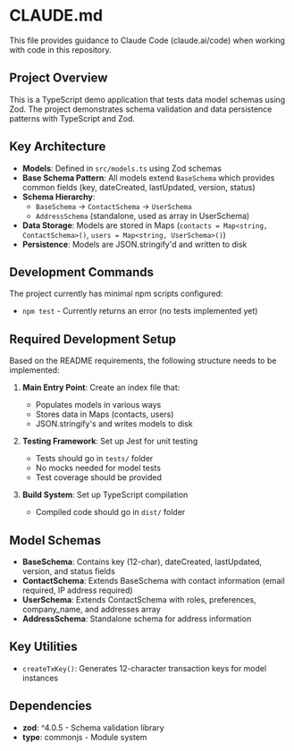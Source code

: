 # CLAUDE.md

This file provides guidance to Claude Code (claude.ai/code) when working with code in this repository.

## Project Overview

This is a TypeScript demo application that tests data model schemas using Zod. The project demonstrates schema validation and data persistence patterns with TypeScript and Zod.

## Key Architecture

- **Models**: Defined in `src/models.ts` using Zod schemas
- **Base Schema Pattern**: All models extend `BaseSchema` which provides common fields (key, dateCreated, lastUpdated, version, status)
- **Schema Hierarchy**: 
  - `BaseSchema` → `ContactSchema` → `UserSchema`
  - `AddressSchema` (standalone, used as array in UserSchema)
- **Data Storage**: Models are stored in Maps (`contacts = Map<string, ContactSchema>()`, `users = Map<string, UserSchema>()`)
- **Persistence**: Models are JSON.stringify'd and written to disk

## Development Commands

The project currently has minimal npm scripts configured:
- `npm test` - Currently returns an error (no tests implemented yet)

## Required Development Setup

Based on the README requirements, the following structure needs to be implemented:

1. **Main Entry Point**: Create an index file that:
   - Populates models in various ways
   - Stores data in Maps (contacts, users)
   - JSON.stringify's and writes models to disk

2. **Testing Framework**: Set up Jest for unit testing
   - Tests should go in `tests/` folder
   - No mocks needed for model tests
   - Test coverage should be provided

3. **Build System**: Set up TypeScript compilation
   - Compiled code should go in `dist/` folder

## Model Schemas

- **BaseSchema**: Contains key (12-char), dateCreated, lastUpdated, version, and status fields
- **ContactSchema**: Extends BaseSchema with contact information (email required, IP address required)
- **UserSchema**: Extends ContactSchema with roles, preferences, company_name, and addresses array
- **AddressSchema**: Standalone schema for address information

## Key Utilities

- `createTxKey()`: Generates 12-character transaction keys for model instances

## Dependencies

- **zod**: ^4.0.5 - Schema validation library
- **type**: commonjs - Module system